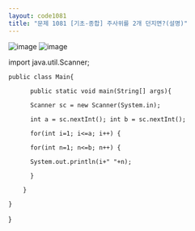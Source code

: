 ```yaml
---
layout: code1081
title: "문제 1081 [기초-종합] 주사위를 2개 던지면?(설명)"
---
```

![image](https://user-images.githubusercontent.com/88480302/135278776-2bc02bdc-c70b-4717-b5cd-cf9e878efb80.png)
![image](https://user-images.githubusercontent.com/88480302/135278817-0c0b7631-32d9-4412-a97f-d6e8bbca3bd9.png)

import java.util.Scanner;

    public class Main{

          public static void main(String[] args){

          Scanner sc = new Scanner(System.in); 

          int a = sc.nextInt(); int b = sc.nextInt(); 

          for(int i=1; i<=a; i++) {

          for(int n=1; n<=b; n++) {

          System.out.println(i+" "+n);

          }

        }

    }

}

